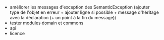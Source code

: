 - améliorer les messages d'exception des SemanticException (ajouter type de l'objet en erreur + ajouter ligne si possible + message d'héritage avec la déclaration (+ un point à la fin du message))
- tester modules domain et commons
- api
- licence